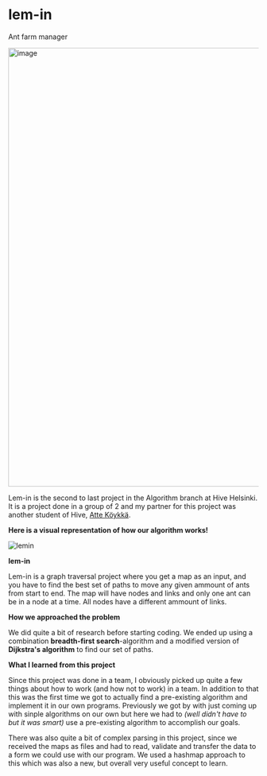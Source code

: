 # lem-in
Ant farm manager
 
 <img width="883" alt="image" src="https://user-images.githubusercontent.com/58331418/201905380-36db415c-bf8f-4558-b3a9-339fb1f68afa.png">

Lem-in is the second to last project in the Algorithm branch at Hive Helsinki. It is a project done in a group of 2 and my partner for this project was another student of Hive, [Atte Köykkä](https://github.com/Akoykka).


**Here is a visual representation of how our algorithm works!**

![lemin](https://user-images.githubusercontent.com/58331418/201911516-7a0d353f-b9a6-457e-a3a8-19f7343f3284.gif)


**lem-in**

Lem-in is a graph traversal project where you get a map as an input, and you have to find the best set of paths to move any given ammount of ants from start to end. The map will have nodes and links and only one ant can be in a node at a time. All nodes have a different ammount of links.


**How we approached the problem**

We did quite a bit of research before starting coding. We ended up using a combination **breadth-first search**-algorithm and a modified version of **Dijkstra's algorithm** to find our set of paths.


**What I learned from this project**

Since this project was done in a team, I obviously picked up quite a few things about how to work (and how not to work) in a team. In addition to that this was the first time we got to actually find a pre-existing algorithm and implement it in our own programs. Previously we got by with just coming up with sinple algorithms on our own but here we had to *(well didn't have to but it was smart)* use a pre-existing algorithm to accomplish our goals. 

There was also quite a bit of complex parsing in this project, since we received the maps as files and had to read, validate and transfer the data to a form we could use with our program. We used a hashmap approach to this which was also a new, but overall very useful concept to learn.
